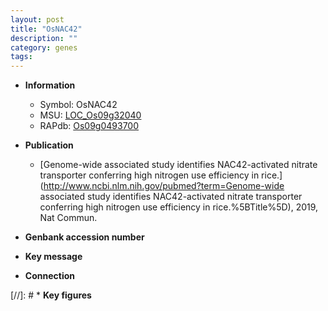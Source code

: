 ```yaml
---
layout: post
title: "OsNAC42"
description: ""
category: genes
tags: 
---
```


* **Information**  
    + Symbol: OsNAC42  
    + MSU: [LOC_Os09g32040](http://rice.uga.edu/cgi-bin/ORF_infopage.cgi?orf=LOC_Os09g32040)  
    + RAPdb: [Os09g0493700](https://rapdb.dna.affrc.go.jp/locus/?name=Os09g0493700)  

* **Publication**  
    + [Genome-wide associated study identifies NAC42-activated nitrate transporter conferring high nitrogen use efficiency in rice.](http://www.ncbi.nlm.nih.gov/pubmed?term=Genome-wide associated study identifies NAC42-activated nitrate transporter conferring high nitrogen use efficiency in rice.%5BTitle%5D), 2019, Nat Commun.

* **Genbank accession number**  

* **Key message**  

* **Connection**  

[//]: # * **Key figures**  


